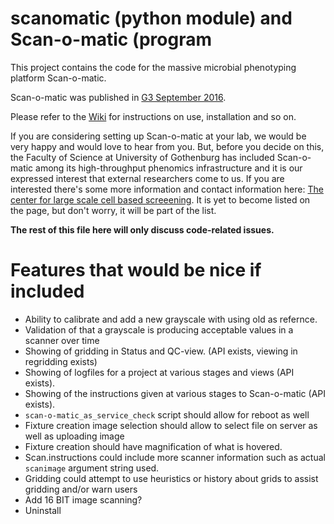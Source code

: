 # scanomatic (python module) and Scan-o-matic (program

This project contains the code for the massive microbial phenotyping platform Scan-o-matic.

Scan-o-matic was published in [G3 September 2016](http://g3journal.org/content/6/9/3003.full).

Please refer to the [Wiki](https://github.com/local-minimum/scanomatic/wiki) for instructions on use, installation and so on.

If you are considering setting up Scan-o-matic at your lab, we would be very happy and would love to hear from you. But, before you decide on this, the Faculty of Science at University of Gothenburg has included Scan-o-matic among its high-throughput phenomics infrastructure and it is our expressed interest that external researchers come to us. If you are interested there's some more information and contact information here: [The center for large scale cell based screeening](http://cmb.gu.se/english/research/microbiology/center-for-large-scale-cell-based-screening). It is yet to become listed on the page, but don't worry, it will be part of the list.


__The rest of this file here will only discuss code-related issues.__

# Features that would be nice if included

* Ability to calibrate and add a new grayscale with using old as refernce.
* Validation of that a grayscale is producing acceptable values in a scanner over time
* Showing of gridding in Status and QC-view. (API exists, viewing in regridding exists)
* Showing of logfiles for a project at various stages and views (API exists).
* Showing of the instructions given at various stages to Scan-o-matic (API exists).
* `scan-o-matic_as_service_check` script should allow for reboot as well
* Fixture creation image selection should allow to select file on server as well as uploading image
* Fixture creation should have magnification of what is hovered.
* Scan.instructions could include more scanner information such as actual `scanimage` argument string used.
* Gridding could attempt to use heuristics or history about grids to assist gridding and/or warn users
* Add 16 BIT image scanning?
* Uninstall
